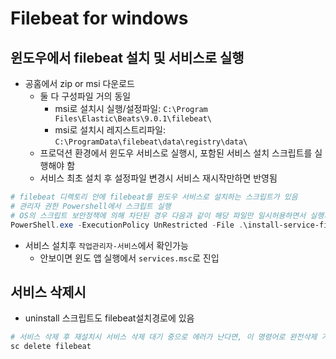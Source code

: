 # Filebeat for windows

## 윈도우에서 filebeat 설치 및 서비스로 실행

- 공홈에서 zip or msi 다운로드
  - 둘 다 구성파일 거의 동일
    - msi로 설치시 실행/설정파일: `C:\Program Files\Elastic\Beats\9.0.1\filebeat\`
    - msi로 설치시 레지스트리파일: `C:\ProgramData\filebeat\data\registry\data\`
  - 프로덕션 환경에서 윈도우 서비스로 실행시, 포함된 서비스 설치 스크립트를 실행해야 함
  - 서비스 최초 설치 후 설정파일 변경시 서비스 재시작만하면 반영됨

```powershell
# filebeat 디렉토리 안에 filebeat를 윈도우 서비스로 설치하는 스크립트가 있음 
# 관리자 권한 Powershell에서 스크립트 실행
# OS의 스크립트 보안정책에 의해 차단된 경우 다음과 같이 해당 파일만 일시허용하면서 실행가능
PowerShell.exe -ExecutionPolicy UnRestricted -File .\install-service-filebeat.ps1
```

- 서비스 설치후 `작업관리자-서비스`에서 확인가능
  - 안보이면 윈도 앱 실행에서 `services.msc`로 진입

## 서비스 삭제시

- uninstall 스크립트도 filebeat설치경로에 있음

```sh
# 서비스 삭제 후 재설치시 서비스 삭제 대기 중으로 에러가 난다면, 이 명령어로 완전삭제 가능 
sc delete filebeat
```
